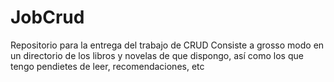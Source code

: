 # JobCrud
Repositorio para la entrega del trabajo de CRUD
Consiste a grosso modo en un directorio de los libros y novelas de que dispongo, así como los que tengo pendietes de leer, recomendaciones, etc
